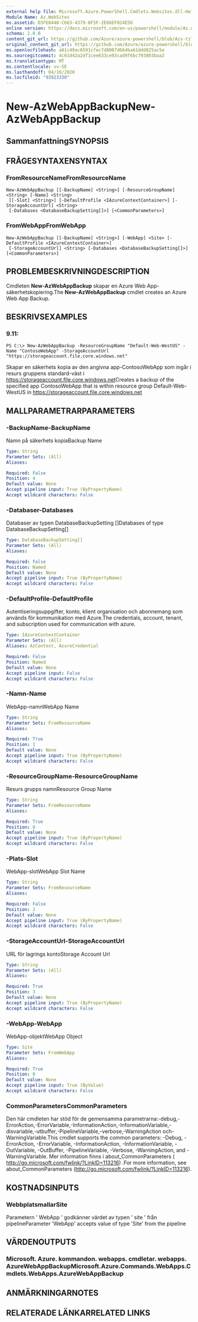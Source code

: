 ```yaml
---
external help file: Microsoft.Azure.PowerShell.Cmdlets.Websites.dll-Help.xml
Module Name: Az.WebSites
ms.assetid: D3FE0440-C663-4379-8F5F-2E66EF024E5D
online version: https://docs.microsoft.com/en-us/powershell/module/Az.websites/new-Azwebappbackup
schema: 2.0.0
content_git_url: https://github.com/Azure/azure-powershell/blob/Azs-tzl/src/Websites/Websites/help/New-AzWebAppBackup.md
original_content_git_url: https://github.com/Azure/azure-powershell/blob/Azs-tzl/src/Websites/Websites/help/New-AzWebAppBackup.md
ms.openlocfilehash: a01c49ac6591cfec7d8087d664ba61ddd825ac5e
ms.sourcegitcommit: 4c61442a2df1cee633ce93cad9f6bc793803baa2
ms.translationtype: MT
ms.contentlocale: sv-SE
ms.lasthandoff: 04/16/2020
ms.locfileid: "93923330"
---
```

# <span data-ttu-id="ff137-101">New-AzWebAppBackup</span><span class="sxs-lookup"><span data-stu-id="ff137-101">New-AzWebAppBackup</span></span>

## <span data-ttu-id="ff137-102">Sammanfattning</span><span class="sxs-lookup"><span data-stu-id="ff137-102">SYNOPSIS</span></span>

## <span data-ttu-id="ff137-103">FRÅGESYNTAXEN</span><span class="sxs-lookup"><span data-stu-id="ff137-103">SYNTAX</span></span>

### <span data-ttu-id="ff137-104">FromResourceName</span><span class="sxs-lookup"><span data-stu-id="ff137-104">FromResourceName</span></span>
```
New-AzWebAppBackup [[-BackupName] <String>] [-ResourceGroupName] <String> [-Name] <String>
 [[-Slot] <String>] [-DefaultProfile <IAzureContextContainer>] [-StorageAccountUrl] <String>
 [-Databases <DatabaseBackupSetting[]>] [<CommonParameters>]
```

### <span data-ttu-id="ff137-105">FromWebApp</span><span class="sxs-lookup"><span data-stu-id="ff137-105">FromWebApp</span></span>
```
New-AzWebAppBackup [[-BackupName] <String>] [-WebApp] <Site> [-DefaultProfile <IAzureContextContainer>]
 [-StorageAccountUrl] <String> [-Databases <DatabaseBackupSetting[]>] [<CommonParameters>]
```

## <span data-ttu-id="ff137-106">PROBLEMBESKRIVNING</span><span class="sxs-lookup"><span data-stu-id="ff137-106">DESCRIPTION</span></span>
<span data-ttu-id="ff137-107">Cmdleten **New-AzWebAppBackup** skapar en Azure Web App-säkerhetskopiering.</span><span class="sxs-lookup"><span data-stu-id="ff137-107">The **New-AzWebAppBackup** cmdlet creates an Azure Web App Backup.</span></span>

## <span data-ttu-id="ff137-108">BESKRIVS</span><span class="sxs-lookup"><span data-stu-id="ff137-108">EXAMPLES</span></span>

### <span data-ttu-id="ff137-109">9.1</span><span class="sxs-lookup"><span data-stu-id="ff137-109">1:</span></span>
```
PS C:\> New-AzWebAppBackup -ResourceGroupName "Default-Web-WestUS" -Name "ContosoWebApp" -StorageAccountUrl "https://storageaccount.file.core.windows.net"
```

<span data-ttu-id="ff137-110">Skapar en säkerhets kopia av den angivna app-ContosoWebApp som ingår i resurs gruppens standard-väst i https://storageaccount.file.core.windows.net</span><span class="sxs-lookup"><span data-stu-id="ff137-110">Creates a backup of the specified app ContosoWebApp that is within resource group Default-Web-WestUS in https://storageaccount.file.core.windows.net</span></span>

## <span data-ttu-id="ff137-111">MALLPARAMETRAR</span><span class="sxs-lookup"><span data-stu-id="ff137-111">PARAMETERS</span></span>

### <span data-ttu-id="ff137-112">-BackupName</span><span class="sxs-lookup"><span data-stu-id="ff137-112">-BackupName</span></span>
<span data-ttu-id="ff137-113">Namn på säkerhets kopia</span><span class="sxs-lookup"><span data-stu-id="ff137-113">Backup Name</span></span>

```yaml
Type: String
Parameter Sets: (All)
Aliases: 

Required: False
Position: 4
Default value: None
Accept pipeline input: True (ByPropertyName)
Accept wildcard characters: False
```

### <span data-ttu-id="ff137-114">-Databaser</span><span class="sxs-lookup"><span data-stu-id="ff137-114">-Databases</span></span>
<span data-ttu-id="ff137-115">Databaser av typen DatabaseBackupSetting []</span><span class="sxs-lookup"><span data-stu-id="ff137-115">Databases of type DatabaseBackupSetting[]</span></span>

```yaml
Type: DatabaseBackupSetting[]
Parameter Sets: (All)
Aliases: 

Required: False
Position: Named
Default value: None
Accept pipeline input: True (ByPropertyName)
Accept wildcard characters: False
```

### <span data-ttu-id="ff137-116">-DefaultProfile</span><span class="sxs-lookup"><span data-stu-id="ff137-116">-DefaultProfile</span></span>
<span data-ttu-id="ff137-117">Autentiseringsuppgifter, konto, klient organisation och abonnemang som används för kommunikation med Azure.</span><span class="sxs-lookup"><span data-stu-id="ff137-117">The credentials, account, tenant, and subscription used for communication with azure.</span></span>

```yaml
Type: IAzureContextContainer
Parameter Sets: (All)
Aliases: AzContext, AzureCredential

Required: False
Position: Named
Default value: None
Accept pipeline input: False
Accept wildcard characters: False
```

### <span data-ttu-id="ff137-118">-Namn</span><span class="sxs-lookup"><span data-stu-id="ff137-118">-Name</span></span>
<span data-ttu-id="ff137-119">WebApp-namn</span><span class="sxs-lookup"><span data-stu-id="ff137-119">WebApp Name</span></span>

```yaml
Type: String
Parameter Sets: FromResourceName
Aliases: 

Required: True
Position: 1
Default value: None
Accept pipeline input: True (ByPropertyName)
Accept wildcard characters: False
```

### <span data-ttu-id="ff137-120">-ResourceGroupName</span><span class="sxs-lookup"><span data-stu-id="ff137-120">-ResourceGroupName</span></span>
<span data-ttu-id="ff137-121">Resurs grupps namn</span><span class="sxs-lookup"><span data-stu-id="ff137-121">Resource Group Name</span></span>

```yaml
Type: String
Parameter Sets: FromResourceName
Aliases: 

Required: True
Position: 0
Default value: None
Accept pipeline input: True (ByPropertyName)
Accept wildcard characters: False
```

### <span data-ttu-id="ff137-122">-Plats</span><span class="sxs-lookup"><span data-stu-id="ff137-122">-Slot</span></span>
<span data-ttu-id="ff137-123">WebApp-slot</span><span class="sxs-lookup"><span data-stu-id="ff137-123">WebApp Slot Name</span></span>

```yaml
Type: String
Parameter Sets: FromResourceName
Aliases: 

Required: False
Position: 2
Default value: None
Accept pipeline input: True (ByPropertyName)
Accept wildcard characters: False
```

### <span data-ttu-id="ff137-124">-StorageAccountUrl</span><span class="sxs-lookup"><span data-stu-id="ff137-124">-StorageAccountUrl</span></span>
<span data-ttu-id="ff137-125">URL för lagrings konto</span><span class="sxs-lookup"><span data-stu-id="ff137-125">Storage Account Url</span></span>

```yaml
Type: String
Parameter Sets: (All)
Aliases: 

Required: True
Position: 3
Default value: None
Accept pipeline input: True (ByPropertyName)
Accept wildcard characters: False
```

### <span data-ttu-id="ff137-126">-WebApp</span><span class="sxs-lookup"><span data-stu-id="ff137-126">-WebApp</span></span>
<span data-ttu-id="ff137-127">WebApp-objekt</span><span class="sxs-lookup"><span data-stu-id="ff137-127">WebApp Object</span></span>

```yaml
Type: Site
Parameter Sets: FromWebApp
Aliases: 

Required: True
Position: 0
Default value: None
Accept pipeline input: True (ByValue)
Accept wildcard characters: False
```

### <span data-ttu-id="ff137-128">CommonParameters</span><span class="sxs-lookup"><span data-stu-id="ff137-128">CommonParameters</span></span>
<span data-ttu-id="ff137-129">Den här cmdleten har stöd för de gemensamma parametrarna:-debug,-ErrorAction,-ErrorVariable,-InformationAction,-InformationVariable,-disvariable,-utbuffer,-PipelineVariable,-verbose,-WarningAction och-WarningVariable.</span><span class="sxs-lookup"><span data-stu-id="ff137-129">This cmdlet supports the common parameters: -Debug, -ErrorAction, -ErrorVariable, -InformationAction, -InformationVariable, -OutVariable, -OutBuffer, -PipelineVariable, -Verbose, -WarningAction, and -WarningVariable.</span></span> <span data-ttu-id="ff137-130">Mer information finns i about_CommonParameters ( http://go.microsoft.com/fwlink/?LinkID=113216) .</span><span class="sxs-lookup"><span data-stu-id="ff137-130">For more information, see about_CommonParameters (http://go.microsoft.com/fwlink/?LinkID=113216).</span></span>

## <span data-ttu-id="ff137-131">KOSTNADS</span><span class="sxs-lookup"><span data-stu-id="ff137-131">INPUTS</span></span>

### <span data-ttu-id="ff137-132">Webbplatsmallar</span><span class="sxs-lookup"><span data-stu-id="ff137-132">Site</span></span>
<span data-ttu-id="ff137-133">Parametern ' WebApp ' godkänner värdet av typen ' site ' från pipeline</span><span class="sxs-lookup"><span data-stu-id="ff137-133">Parameter 'WebApp' accepts value of type 'Site' from the pipeline</span></span>

## <span data-ttu-id="ff137-134">VÄRDEN</span><span class="sxs-lookup"><span data-stu-id="ff137-134">OUTPUTS</span></span>

### <span data-ttu-id="ff137-135">Microsoft. Azure. kommandon. webapps. cmdletar. webapps. AzureWebAppBackup</span><span class="sxs-lookup"><span data-stu-id="ff137-135">Microsoft.Azure.Commands.WebApps.Cmdlets.WebApps.AzureWebAppBackup</span></span>

## <span data-ttu-id="ff137-136">ANMÄRKNINGAR</span><span class="sxs-lookup"><span data-stu-id="ff137-136">NOTES</span></span>

## <span data-ttu-id="ff137-137">RELATERADE LÄNKAR</span><span class="sxs-lookup"><span data-stu-id="ff137-137">RELATED LINKS</span></span>


